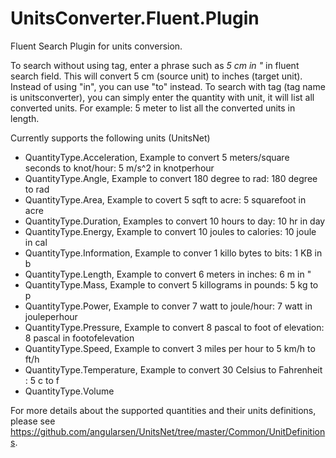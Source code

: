 # UnitsConverter.Fluent.Plugin
Fluent Search Plugin for units conversion.

To search without using tag, enter a phrase such as *5 cm in "* in fluent search field. This will convert 5 cm (source unit) to inches (target unit). Instead of using "in", you can use "to" instead. 
To search with tag (tag name is unitsconverter), you can simply enter the quantity with unit, it will list all converted units. For example: 5 meter to list all the converted units in length.

Currently supports the following units (UnitsNet)
   - QuantityType.Acceleration,
      Example to convert 5 meters/square seconds to knot/hour: 5 m/s^2 in knotperhour
   - QuantityType.Angle,
      Example to convert 180 degree to rad: 180 degree to rad
   - QuantityType.Area,
      Example to covert 5 sqft to acre: 5 squarefoot in acre
   - QuantityType.Duration,
      Examples to convert 10 hours to day: 10 hr in day
   - QuantityType.Energy,
      Example to convert 10 joules to calories: 10 joule in cal
   - QuantityType.Information,
      Example to conver 1 killo bytes to bits: 1 KB in b
   - QuantityType.Length,
      Example to convert 6 meters in inches: 6 m in " 
   - QuantityType.Mass,
      Example to convert 5 killograms in pounds: 5 kg to p
   - QuantityType.Power,
      Example to conver 7 watt to joule/hour: 7 watt in jouleperhour
   - QuantityType.Pressure,
      Example to convert 8 pascal to foot of elevation: 8 pascal in footofelevation
   - QuantityType.Speed,
      Example to convert 3 miles per hour to 5 km/h to ft/h
   - QuantityType.Temperature,
      Example to convert 30 Celsius to Fahrenheit : 5 c to f 
   - QuantityType.Volume

For more details about the supported quantities and their units definitions, please see https://github.com/angularsen/UnitsNet/tree/master/Common/UnitDefinitions.
